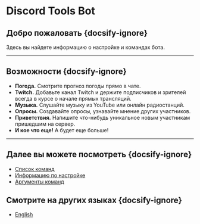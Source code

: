 # Discord Tools Bot

## Добро пожаловать {docsify-ignore}

Здесь вы найдете информацию о настройке и командах бота.

---

## Возможности {docsify-ignore}

* **Погода.** Смотрите прогноз погоды прямо в чате.
* **Twitch.** Добавьте канал Twitch и держите подписчиков и зрителей всегда в курсе о начале прямых трансляций.
* **Музыка.** Слушайте музыку из YouTube или онлайн радиостанций.
* **Опросы.** Создавайте опросы, узнавайте мнение других участников.
* **Приветствия.** Напишите что-нибудь уникальное новым участникам пришедшим на сервер.
* **И кое что еще!** А будет еще больше!

---

## Далее вы можете посмотреть {docsify-ignore}

* [Список команд](/ru-ru/commands)
* [Информацию по настройке](/ru-ru/configuration)
* [Аргументы команд](/ru-ru/arguments)

## Смотрите на других языках {docsify-ignore}
* [English](/readme.md)